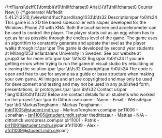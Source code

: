 {\rtf1\ansi\deff0{\fonttbl{\f0\fnil\fcharset0 Arial;}{\f1\fnil\fcharset0 Courier New;}}
{\*\generator Msftedit 5.41.21.2510;}\viewkind4\uc1\pard\lang1033\b\fs32 Description\par
\b0\fs24 This game is a 2D tile based sidescroller with slopes developed for the Windows Phone 7.0 with XNA. Both the touchscreen and accelerometer can be used to controll the player. The player starts out as an egg whom has to get as far as possible through the endless level of the game. The game uses an algorithim to constantly generate and update the level as the player walks through it.\par
\par
The game is developed by second year students at M\lang1053\'e4lardalens University in Sweden. See our website at grupp3.se for more info.\par
\par
\b\fs32 Bugs\par
\b0\fs24 If you are getting errors when trying to run the game in visual studio try rebuilding or cleaning the solution.\par
\par
\b\fs32 Copyright\par
\b0\fs24 The code is open and free to use for anyone as a guide or base structure when making your own game. All images and art are copyrighted and may only be used for development and testing and may not be used in any published form, presentations, or prototypes.\par
\par
\b\fs32 Contact us\par
\lang1033\b0\f1\fs22 Below are contact details for all students who worked on the project.\par
\par
\b Github username - Name - Email - Website\par
\par
\b0 MarkusTenghamn - Markus Tenghamn - mtn11005@student.mdh.se - MarkusTenghamn.com\par
jsn11006 - Jonathan - jsn11006@student.mdh.se\par
thedittozaur - Mattias - N/A - dittostick.wordpress.com\par
plr11001 - Patrik - plr11001@student.mdh.se\par
afn11009 - Alex - afn11009@student.mdh.se\par
}
 